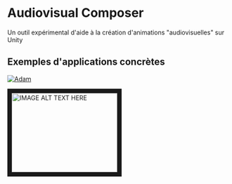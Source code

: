 # Audiovisual Composer
Un outil expérimental d'aide à la création d'animations "audiovisuelles" sur Unity

## Exemples d'applications concrètes



[![Adam](http://img.youtube.com/vi/V6Zo68uQPqE/hqdefault.jpg)](http://www.youtube.com/watch?v=V6Zo68uQPqE)

<a href="http://www.youtube.com/watch?feature=player_embedded&v=V6Zo68uQPqE
" target="_blank"><img src="http://img.youtube.com/vi/V6Zo68uQPqE/0.jpg" 
alt="IMAGE ALT TEXT HERE" width="240" height="180" border="10" /></a>
